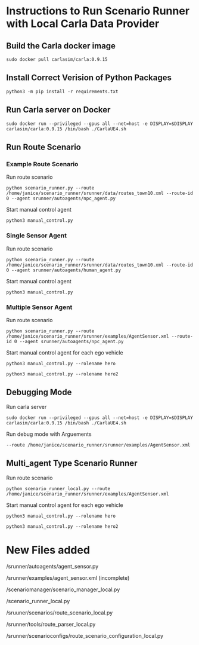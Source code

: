 # Instructions to Run Scenario Runner with Local Carla Data Provider 

## Build the Carla docker image
```commandline 
sudo docker pull carlasim/carla:0.9.15 
```

## Install Correct Verision of Python Packages

```commandline 
python3 -m pip install -r requirements.txt
```

## Run Carla server on Docker 
```commandline
sudo docker run --privileged --gpus all --net=host -e DISPLAY=$DISPLAY carlasim/carla:0.9.15 /bin/bash ./CarlaUE4.sh
```

## Run Route Scenario 

### Example Route Scenario 
Run route scenario
```commandline 
python scenario_runner.py --route /home/janice/scenario_runner/srunner/data/routes_town10.xml --route-id 0 --agent srunner/autoagents/npc_agent.py
```

Start manual control agent 
```commandline 
python3 manual_control.py 
```

### Single Sensor Agent 
Run route scenario
```commandline 
python scenario_runner.py --route /home/janice/scenario_runner/srunner/data/routes_town10.xml --route-id 0 --agent srunner/autoagents/human_agent.py
```

Start manual control agent 
```commandline 
python3 manual_control.py 
```

### Multiple Sensor Agent 
Run route scenario
```commandline 
python scenario_runner.py --route /home/janice/scenario_runner/srunner/examples/AgentSensor.xml --route-id 0 --agent srunner/autoagents/npc_agent.py
```

Start manual control agent for each ego vehicle 
```commandline 
python3 manual_control.py --rolename hero
```

```commandline 
python3 manual_control.py --rolename hero2
```

## Debugging Mode 
 Run carla server 

 ```commandline 
 sudo docker run --privileged --gpus all --net=host -e DISPLAY=$DISPLAY carlasim/carla:0.9.15 /bin/bash ./CarlaUE4.sh
 ```

 Run debug mode with Arguements 
 ```commandline
 --route /home/janice/scenario_runner/srunner/examples/AgentSensor.xml 
 ```

## Multi_agent Type Scenario Runner 
Run route scenario
```commandline 
python scenario_runner_local.py --route /home/janice/scenario_runner/srunner/examples/AgentSensor.xml
```

Start manual control agent for each ego vehicle 
```commandline 
python3 manual_control.py --rolename hero
```

```commandline 
python3 manual_control.py --rolename hero2
```

# New Files added 

/srunner/autoagents/agent_sensor.py 

/srunner/examples/agent_sensor.xml (incomplete)

/scenariomanager/scenario_manager_local.py 

/scenario_runner_local.py 

/sruuner/scenarios/route_scenario_local.py 

/srunner/tools/route_parser_local.py

/srunner/scenarioconfigs/route_scenario_configuration_local.py